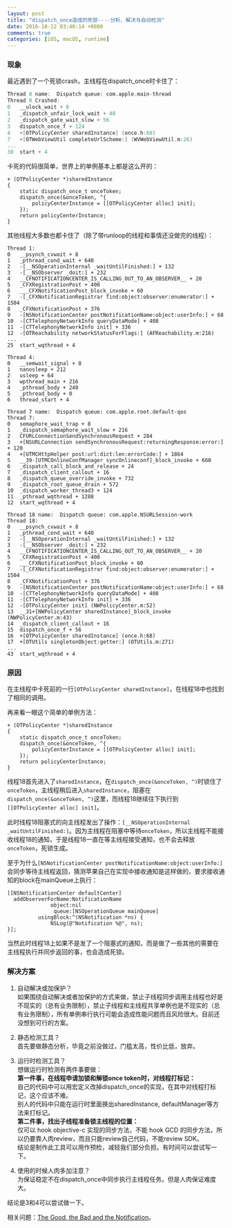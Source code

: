 ```yaml
---
layout: post
title: "dispatch_once造成的死锁----分析、解决与自动检测"
date: 2016-10-22 03:40:14 +0800
comments: true
categories: [iOS, macOS, runtime]
---
```



### 现象

最近遇到了一个死锁crash，主线程在dispatch_once时卡住了：  

```objective-c
Thread 0 name:  Dispatch queue: com.apple.main-thread
Thread 0 Crashed:
0   __ulock_wait + 8
1   _dispatch_unfair_lock_wait + 48
2   _dispatch_gate_wait_slow + 56
3   dispatch_once_f + 124
4   +[OTPolicyCenter sharedInstance] (once.h:68)
7   +[OTWebViewUtil completeUrlScheme:] (WVWebViewUtil.m:26)
...
30  start + 4
```

卡死的代码很简单，世界上的单例基本上都是这么开的：  

```
+ (OTPolicyCenter *)sharedInstance
{
    static dispatch_once_t onceToken;
    dispatch_once(&onceToken, ^{
        policyCenterInstance = [[OTPolicyCenter alloc] init];
    });
    return policyCenterInstance;
}
```

<!--more-->

其他线程大多数也都卡住了（除了带runloop的线程和事情还没做完的线程）：  

```
Thread 1:
0   __psynch_cvwait + 8
1   _pthread_cond_wait + 640
2   -[__NSOperationInternal _waitUntilFinished:] + 132
3   -[__NSObserver _doit:] + 232
4   __CFNOTIFICATIONCENTER_IS_CALLING_OUT_TO_AN_OBSERVER__ + 20
5   _CFXRegistrationPost + 400
6   ___CFXNotificationPost_block_invoke + 60
7   -[_CFXNotificationRegistrar find:object:observer:enumerator:] + 1504
8   _CFXNotificationPost + 376
9   -[NSNotificationCenter postNotificationName:object:userInfo:] + 68
10  -[CTTelephonyNetworkInfo queryDataMode] + 408
11  -[CTTelephonyNetworkInfo init] + 336
12  -[OTReachability networkStatusForFlags:] (AFReachability.m:216)
...
25  start_wqthread + 4

Thread 4:
0   __semwait_signal + 8
1   nanosleep + 212
2   usleep + 64
3   wpthread_main + 216
4   _pthread_body + 240
5   _pthread_body + 0
6   thread_start + 4

Thread 7 name:  Dispatch queue: com.apple.root.default-qos
Thread 7:
0   semaphore_wait_trap + 8
1   _dispatch_semaphore_wait_slow + 216
2   CFURLConnectionSendSynchronousRequest + 284
3   +[NSURLConnection sendSynchronousRequest:returningResponse:error:] + 120
4   +[UTMCHttpHelper post:url:dict:len:errorCode:] + 1864
5   __39-[UTMCOnlineConfManager syncOnlineconf]_block_invoke + 660
6   _dispatch_call_block_and_release + 24
7   _dispatch_client_callout + 16
8   _dispatch_queue_override_invoke + 732
9   _dispatch_root_queue_drain + 572
10  _dispatch_worker_thread3 + 124
11  _pthread_wqthread + 1288
12  start_wqthread + 4

Thread 18 name:  Dispatch queue: com.apple.NSURLSession-work
Thread 18:
0   __psynch_cvwait + 8
1   _pthread_cond_wait + 640
2   -[__NSOperationInternal _waitUntilFinished:] + 132
3   -[__NSObserver _doit:] + 232
4   __CFNOTIFICATIONCENTER_IS_CALLING_OUT_TO_AN_OBSERVER__ + 20
5   _CFXRegistrationPost + 400
6   ___CFXNotificationPost_block_invoke + 60
7   -[_CFXNotificationRegistrar find:object:observer:enumerator:] + 1504
8   _CFXNotificationPost + 376
9   -[NSNotificationCenter postNotificationName:object:userInfo:] + 68
10  -[CTTelephonyNetworkInfo queryDataMode] + 408
11  -[CTTelephonyNetworkInfo init] + 336
12  -[OTPolicyCenter init] (NWPolicyCenter.m:52)
13  __31+[NWPolicyCenter sharedInstance]_block_invoke (NWPolicyCenter.m:43)
14  _dispatch_client_callout + 16
15  dispatch_once_f + 56
16  +[OTPolicyCenter sharedInstance] (once.h:68)
17  +[OTUtils singletonObject:getter:] (OTUtils.m:271)
...
43  start_wqthread + 4
```

### 原因

在主线程中卡死前的一行`[OTPolicyCenter sharedInstance]`，在线程18中也找到了相同的调用。      

再来看一眼这个简单的单例方法：    

```
+ (OTPolicyCenter *)sharedInstance
{
    static dispatch_once_t onceToken;
    dispatch_once(&onceToken, ^{
        policyCenterInstance = [[OTPolicyCenter alloc] init];
    });
    return policyCenterInstance;
}
```

线程18首先进入了`sharedInstance`，在`dispatch_once(&onceToken, ^)`时锁住了`onceToken`，主线程稍后进入`sharedInstance`，阻塞在`dispatch_once(&onceToken, ^)`这里，而线程18继续往下执行到`[[OTPolicyCenter alloc] init]`。  

此时线程18阻塞式的向主线程发出了操作：`[__NSOperationInternal _waitUntilFinished:]`。因为主线程在阻塞中等待`onceToken`，所以主线程不能接收线程18的通知，于是线程18一直在等主线程接受通知，也不会去释放`onceToken`，死锁生成。  

至于为什么`[NSNotificationCenter postNotificationName:object:userInfo:]`会同步等待主线程返回，猜测苹果自己在实现中接收通知是这样做的，要求接收通知的block在mainQueue上执行：  
```
[[NSNotificationCenter defaultCenter] 
  addObserverForName:NotificationName
              object:nil
               queue:[NSOperationQueue mainQueue]
          usingBlock:^(NSNotification *ns) {
              NSLog(@"Notification %@", ns);
}];
```

当然此时线程18上如果不是发了一个阻塞式的通知，而是做了一些其他的需要在主线程执行并同步返回的事，也会造成死锁。  

### 解决方案

1. 自动解决或加保护？  
如果围绕自动解决或者加保护的方式来做，禁止子线程同步调用主线程也好是不现实的（总有业务限制），禁止子线程和主线程共享单例也是不现实的（总有业务限制），所有单例串行执行可能会造成性能问题而且风险很大。目前还没想到可行的方案。  

2. 静态检测工具？  
首先要做静态分析，毕竟之前没做过，门槛太高，性价比低，放弃。  

3. 运行时检测工具？  
想做运行时检测有两件事要做：  
**第一件事，在线程申请加锁和解锁once token时，对线程打标记：**  
自己的代码中可以用宏定义改掉dispatch_once的实现，在其中对线程打标记，这个应该不难。  
别人的代码中只能在运行时里面换出sharedInstance, defaultManager等方法来打标记。  
**第二件事，找出子线程准备锁主线程的位置：**  
仅可以 hook objective-c 实现的同步方法，不能 hook GCD 的同步方法，所以仍要靠人肉review，而且只能review自己代码，不能review SDK。  
结论是制作此工具可以用作预检，减轻我们部分负担。有时间可以尝试写一下。  

4. 使用的时候人肉多加注意？  
为保证稳定不在dispatch_once中同步执行主线程任务。但是人肉保证难度大。  

结论是3和4可以尝试做一下。  

相关问题：[The Good, the Bad and the Notification](https://medium.com/@elfenlaid/the-good-the-bad-and-the-notification-275198fa2e86#.pyvxgndad)。

